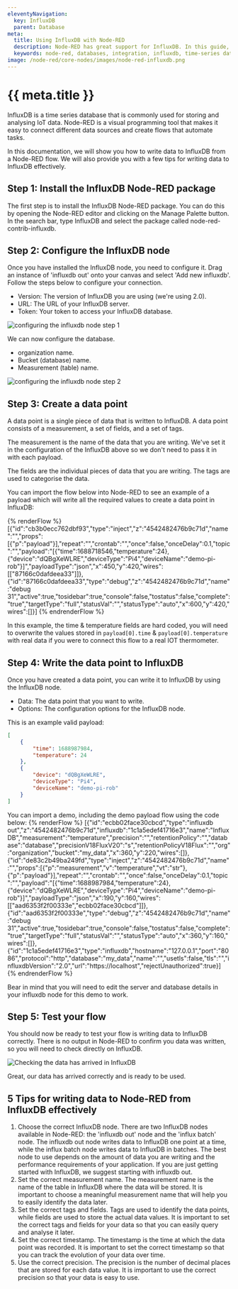 ```yaml
---
eleventyNavigation:
  key: InfluxDB
  parent: Database
meta:
  title: Using InfluxDB with Node-RED
  description: Node-RED has great support for InfluxDB. In this guide, we'll explain how to get your data flowing into one of the most popular time-series databases.
  keywords: node-red, databases, integration, influxdb, time-series database
image: /node-red/core-nodes/images/node-red-influxdb.png
---
```


# {{ meta.title }}

InfluxDB is a time series database that is commonly used for storing and analysing IoT data. Node-RED is a visual programming tool that makes it easy to connect different data sources and create flows that automate tasks.

In this documentation, we will show you how to write data to InfluxDB from a Node-RED flow. We will also provide you with a few tips for writing data to InfluxDB effectively.

## Step 1: Install the InfluxDB Node-RED package

The first step is to install the InfluxDB Node-RED package. You can do this by opening the Node-RED editor and clicking on the Manage Palette button. In the search bar, type InfluxDB and select the package called node-red-contrib-influxdb.

## Step 2: Configure the InfluxDB node

Once you have installed the InfluxDB node, you need to configure it. Drag an instance of 'influxdb out' onto your canvas and select 'Add new influxdb'. Follow the steps below to configure your connection.

- Version: The version of InfluxDB you are using (we're using 2.0).
- URL: The URL of your InfluxDB server.
- Token: Your token to access your InfluxDB database.

![configuring the influxdb node step 1](./images/config-connection.png "configuring the influxdb node step 1")

We can now configure the database.

- organization name.
- Bucket (database) name.
- Measurement (table) name.

![configuring the influxdb node step 2](./images/config-database.png "configuring the influxdb node step 2")

## Step 3: Create a data point

A data point is a single piece of data that is written to InfluxDB. A data point consists of a measurement, a set of fields, and a set of tags.

The measurement is the name of the data that you are writing. We've set it in the configuration of the InfluxDB above so we don't need to pass it in with each payload.

The fields are the individual pieces of data that you are writing. The tags are used to categorise the data. 

You can import the flow below into Node-RED to see an example of a payload which will write all the required values to create a data point in InfluxDB:

{% renderFlow %}
[{"id":"cb3b0ecc762dbf93","type":"inject","z":"4542482476b9c71d","name":"","props":[{"p":"payload"}],"repeat":"","crontab":"","once":false,"onceDelay":0.1,"topic":"","payload":"[{\"time\":1688718546,\"temperature\":24},{\"device\":\"dQBgXeWLRE\",\"deviceType\":\"Pi4\",\"deviceName\":\"demo-pi-rob\"}]","payloadType":"json","x":450,"y":420,"wires":[["87166c0dafdeea33"]]},{"id":"87166c0dafdeea33","type":"debug","z":"4542482476b9c71d","name":"debug 31","active":true,"tosidebar":true,"console":false,"tostatus":false,"complete":"true","targetType":"full","statusVal":"","statusType":"auto","x":600,"y":420,"wires":[]}]
{% endrenderFlow %}

In this example, the time & temperature fields are hard coded, you will need to overwrite the values stored in ```payload[0].time``` & ```payload[0].temperature``` with real data if you were to connect this flow to a real IOT thermometer.

## Step 4: Write the data point to InfluxDB

Once you have created a data point, you can write it to InfluxDB by using the InfluxDB node. 

- Data: The data point that you want to write.
- Options: The configuration options for the InfluxDB node.

This is an example valid payload:

```json
[
    {
        "time": 1688987984,
        "temperature": 24
    },
    {
        "device": "dQBgXeWLRE",
        "deviceType": "Pi4",
        "deviceName": "demo-pi-rob"
    }
]
```

You can import a demo, including the demo payload flow using the code below:
{% renderFlow %}
[{"id":"ecbb02face30cbcd","type":"influxdb out","z":"4542482476b9c71d","influxdb":"1c1a5edef41716e3","name":"InfluxDB","measurement":"temperature","precision":"","retentionPolicy":"","database":"database","precisionV18FluxV20":"s","retentionPolicyV18Flux":"","org":"organization","bucket":"my_data","x":360,"y":220,"wires":[]},{"id":"de83c2b49ba249fd","type":"inject","z":"4542482476b9c71d","name":"","props":[{"p":"measurement","v":"temperature","vt":"str"},{"p":"payload"}],"repeat":"","crontab":"","once":false,"onceDelay":0.1,"topic":"","payload":"[{\"time\":1688987984,\"temperature\":24},{\"device\":\"dQBgXeWLRE\",\"deviceType\":\"Pi4\",\"deviceName\":\"demo-pi-rob\"}]","payloadType":"json","x":190,"y":160,"wires":[["aad6353f2f00333e","ecbb02face30cbcd"]]},{"id":"aad6353f2f00333e","type":"debug","z":"4542482476b9c71d","name":"debug 31","active":true,"tosidebar":true,"console":false,"tostatus":false,"complete":"true","targetType":"full","statusVal":"","statusType":"auto","x":360,"y":160,"wires":[]},{"id":"1c1a5edef41716e3","type":"influxdb","hostname":"127.0.0.1","port":"8086","protocol":"http","database":"my_data","name":"","usetls":false,"tls":"","influxdbVersion":"2.0","url":"https://localhost","rejectUnauthorized":true}]
{% endrenderFlow %}

Bear in mind that you will need to edit the server and database details in your influxdb node for this demo to work.

## Step 5: Test your flow

You should now be ready to test your flow is writing data to InfluxDB correctly. There is no output in Node-RED to confirm you data was written, so you will need to check directly on InfluxDB.

![Checking the data has arrived in InfluxDB](./images/data_in_influx.gif "Checking the data has arrived in InfluxDB")

Great, our data has arrived correctly and is ready to be used.

## 5 Tips for writing data to Node-RED from InfluxDB effectively

1. Choose the correct InfluxDB node. There are two InfluxDB nodes available in Node-RED: the 'influxdb out' node and the 'influx batch' node. The influxdb out node writes data to InfluxDB one point at a time, while the influx batch node writes data to InfluxDB in batches. The best node to use depends on the amount of data you are writing and the performance requirements of your application. If you are just getting started with InfluxDB, we suggest starting with influxdb out.
1. Set the correct measurement name. The measurement name is the name of the table in InfluxDB where the data will be stored. It is important to choose a meaningful measurement name that will help you to easily identify the data later. 
1. Set the correct tags and fields. Tags are used to identify the data points, while fields are used to store the actual data values. It is important to set the correct tags and fields for your data so that you can easily query and analyse it later.
1. Set the correct timestamp. The timestamp is the time at which the data point was recorded. It is important to set the correct timestamp so that you can track the evolution of your data over time.
1. Use the correct precision. The precision is the number of decimal places that are stored for each data value. It is important to use the correct precision so that your data is easy to use.
